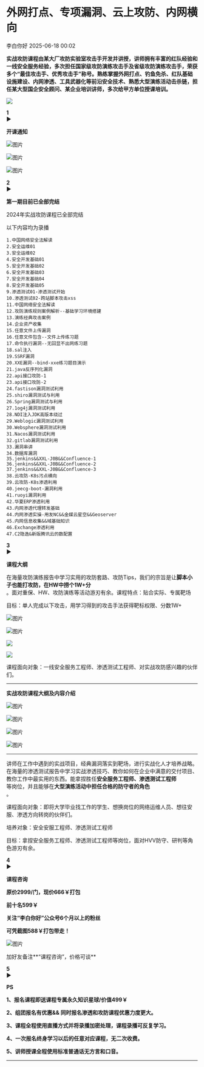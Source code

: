 #  外网打点、专项漏洞、云上攻防、内网横向  
 李白你好   2025-06-18 00:02  
  
**实战攻防课程由某大厂攻防实验室攻击手****开发并讲授，讲师拥有丰富的红队经验和一线安全服务经验，多次担任国家级攻防演练攻击手及省级攻防演练攻击手，荣获多个“最佳攻击手、优秀攻击手”称号。熟练掌握外网打点、钓鱼免杀、红队基础设施建设、内网渗透、工具武器化等前沿安全技术、熟悉大型演练活动击杀链，担任某大型国企安全顾问、某企业培训讲师，多次给甲方单位授课培训。******  
  
  
![](https://mmbiz.qpic.cn/mmbiz_png/XoIcX2HtlUAYOCE7YdFfGNhss03DbcnndGXO5cL2ZZV0zIdAvQncvVo5gfaUNvFlDTkDibaEqjvTk3p62Gz1zuQ/640?wx_fmt=png&from=appmsg "")  
  
  
**1**  
►  
  
**开课通知**  
  
![图片](https://mmbiz.qpic.cn/mmbiz_png/XoIcX2HtlUCTnOfA9VM7SG9uGLxlZ0J1k56PWX2gJjQ8RRxaPjZIDqhbQlKAiamKNYPxNjqvsicVq7zJqI6NEjnQ/640?wx_fmt=png&from=appmsg "")  
  
![图片](https://mmbiz.qpic.cn/mmbiz_png/XoIcX2HtlUCTnOfA9VM7SG9uGLxlZ0J1wvzZCckghkwINjbAQS8g8nwYGia16vsqWcCHeWEZd2Xe4je09ic7USGA/640?wx_fmt=png&from=appmsg "")  
  
![图片](https://mmbiz.qpic.cn/mmbiz_jpg/XoIcX2HtlUApa6t5EQ6eUDJicj3cYmwXrGNLpqGW2QxFfgQ6ItYSYq6vEq63FiczgyeMDOKVqVRwWJvgXpD2DgkQ/640?wx_fmt=jpeg "")  
  
  
**2**  
►  
  
**第一期目前已全部完结**  
  
  
2024年实战攻防课程已全部完结  
  
以下内容均为录播  
```
1.中国网络安全法解读
2.安全运维01
3.安全运维02
4.安全开发基础01
5.安全开发基础02
6.安全开发基础03
7.安全开发基础04 
8.安全开发基础05
9.渗透测试01-渗透测试开始
10.渗透测试02-跨站脚本攻击xss 
11.中国网络安全法解读
12.攻防演练规则案例解析--基础学习环境搭建
13.演练经典攻击案例
14.企业资产收集
15.任意文件上传漏洞 
16.任意文件包含--文件上传练习题 
17.命令执行漏洞--无回显不出网练习题
18.sal注入 
19.SSRF漏洞
20.XXE漏洞--bind-xxe练习题目演示 
21.java反序列化漏洞 
22.api接口攻防-1
23.api接口攻防-2 
24.fastison漏洞测试利用 
25.shiro漏洞测试与利用
26.Spring漏洞测试与利用
27.1og4j漏洞测试利用
28.NDI注入JDK高版本绕过
29.Weblogic漏洞测试利用
30.Websphere漏洞测试利用
31.Nacos漏洞测试利用
32.gitlab漏洞测试利用
33.漏洞串讲
34.数据库漏洞
35.jenkins&&XXL-J0B&&Confluence-1
36.jenkins&&XXL-J0B&&Confluence-2
37.jenkins&&XXL-J0B&&Confluence-3
38.云攻防-K8s污点横向
39.云攻防-K8s渗透利用
40.jeecg-boot-漏洞利用
41.ruoyi漏洞利用
42.华夏ERP渗透利用
43.内网渗透代理转发基础 
44.内网渗透实操-用友NC&&金媒云星空&&Geoserver 
45.内网信息收集&&域基础知识
46.Exchange渗透利用
47.C2隐逸&新版腾讯云的数配置
```  
  
  
**3**  
►  
  
**课程大纲**  
  
在海量攻防演练报告中学习实用的攻防套路、攻防Tips，我们的宗旨是让**脚本小子也能打攻防，在HW中捞个1W+分**  
。面对重保、HW、攻防演练等活动游刃有余。课程特点：贴合实际、专属靶场  
  
  
目标：单人完成以下攻击，用学习得到的攻击手法获得靶标权限、分数1W+  
  
  
![图片](https://mmbiz.qpic.cn/mmbiz_jpg/XoIcX2HtlUCFmLibmPDeTic2qQGjkl8C7X9XuSGMXnXnpxYpHrNuHmyt4wb0Qhibpu8oROO8Iiaxtk485Du1Wj5lJA/640?wx_fmt=jpeg&from=appmsg&tp=wxpic&wxfrom=5&wx_lazy=1&wx_co=1 "")  
  
![图片](https://mmbiz.qpic.cn/mmbiz_png/XoIcX2HtlUCFmLibmPDeTic2qQGjkl8C7XfSP02PqeGwyDQLspfXkQDnqGOjcmDYkwCSyXo3oGnByiaYdUQNofohQ/640?wx_fmt=png&from=appmsg&tp=wxpic&wxfrom=5&wx_lazy=1&wx_co=1 "")  
  
![](https://mmbiz.qpic.cn/mmbiz_png/XoIcX2HtlUAYOCE7YdFfGNhss03DbcnnbBh1FHwcPZY1uHd915jA2Zojb9I7JgaD8iabZWnVTwnPRgqywCKQyWw/640?wx_fmt=png&from=appmsg "")  
  
![](https://mmbiz.qpic.cn/mmbiz_png/XoIcX2HtlUAYOCE7YdFfGNhss03DbcnnYdxmmMaOlLdg04Ig2ogouKJ0icVianvHK1ZR5plvGsicBBw3owvxbqr5g/640?wx_fmt=png&from=appmsg "")  
  
  
课程面向对象：一线安全服务工程师、渗透测试工程师、对实战攻防感兴趣的伙伴们。  
  
****  
**实战攻防课程大纲及内容介绍**  
  
![图片](https://mmbiz.qpic.cn/mmbiz_png/XoIcX2HtlUAg4Av8gUrGwVbLrdVIseKMs6XtxL35lN4t06bkwOVVbwfoA3HYgSib4FD0ERcC3gGzURlxlUQ60yg/640?wx_fmt=png&from=appmsg&tp=wxpic&wxfrom=5&wx_lazy=1&wx_co=1 "")  
  
![图片](https://mmbiz.qpic.cn/mmbiz_png/XoIcX2HtlUAg4Av8gUrGwVbLrdVIseKMyfZPhUic8znRQFDugh2ib7YQqTyICUBnRYWbYjjNDKeIAqmubohCoxEQ/640?wx_fmt=png&from=appmsg&tp=wxpic&wxfrom=5&wx_lazy=1&wx_co=1 "")  
  
![图片](https://mmbiz.qpic.cn/mmbiz_png/XoIcX2HtlUAg4Av8gUrGwVbLrdVIseKMtMg5oATfGJWeRWkDibdiaZ91hh5YnAvWy0BGBqUt83AjqfpHpIiaXlJkA/640?wx_fmt=png&from=appmsg&tp=wxpic&wxfrom=5&wx_lazy=1&wx_co=1 "")  
  
![图片](https://mmbiz.qpic.cn/mmbiz_png/XoIcX2HtlUAg4Av8gUrGwVbLrdVIseKMpEBYWEkG50XK04JgsDLgicUC49pZy9QuSNrh50N2pYVQZr7lIlic51icQ/640?wx_fmt=png&from=appmsg&tp=wxpic&wxfrom=5&wx_lazy=1&wx_co=1 "")  
  
****  
讲师在工作中遇到的实战项目，经典漏洞落实到靶场，进行实战化人才培养战略。在海量的渗透测试报告中学习实战渗透技巧、教你如何在企业中满意的交付项目、教你工作中最实用的东西。能拿捏胜任**安全服务工程师、渗透测试工程师**  
等岗位，并且能够在**大型演练活动中担任合格的防守者的角色**  
。  
  
  
课程面向对象：即将大学毕业找工作的学生、想换岗位的网络运维人员、想往安服、渗透方向转岗的伙伴们。  
  
  
培养对象：安全安服工程师、渗透测试工程师  
  
  
目标：拿捏安全服务工程师、渗透测试工程师等岗位，面对HVV防守、研判等角色游刃有余。  
  
  
**4**  
►  
  
**课程咨询**  
  
**原价2999/门，现价666￥打包**  
  
**前十名599￥**  
  
**关注“李白你好”公众号6个月以上的粉丝**  
  
**可凭截图588￥打包带走！**  
  
![图片](https://mmbiz.qpic.cn/mmbiz_png/XoIcX2HtlUCFmLibmPDeTic2qQGjkl8C7XxD9x1KeDdchzAHoD4QCRmj73mqnoJ8zEvcnhZX4DN58eKLvymoeHng/640?wx_fmt=png&from=appmsg&tp=wxpic&wxfrom=5&wx_lazy=1&wx_co=1 "")  
  
加好友备注**“课程咨询”，价格可谈**  
  
  
**5**  
►  
  
**PS**  
  
  
**1、报名课程即送课程专属永久知识星球/价值499￥**  
  
**2、组团报名有优惠&& 同时报名渗透和攻防课程优惠力度更大。**  
  
**3、课程全程使用直播方式并将录播加密处理，课程录播可反复学习。**  
  
**4、一次报名终身学习以后的任意对应课程，无二次收费。**  
  
**5、讲师授课全程使用标准普通话无方言和口音。**  
  
****  
